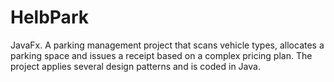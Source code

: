 # HelbPark
JavaFx.
A parking management project that scans vehicle types, allocates a parking space and issues a receipt based on
a complex pricing plan. The project applies several design patterns and is coded in Java.
